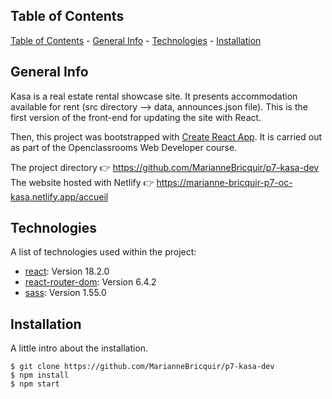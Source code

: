 ## Table of Contents
[Table of Contents](#table-of-contents)
    - [General Info](#part1)
    - [Technologies](#part3)
    - [Installation](#part3)
   
## General Info <a name="part1"></a>

Kasa is a real estate rental showcase site. It presents accommodation available for rent (src directory --> data, announces.json file).
This is the first version of the front-end for updating the site with React.

Then, this project was bootstrapped with [Create React App](https://github.com/facebook/create-react-app).
It is carried out as part of the Openclassrooms Web Developer course.

The project directory :point_right: https://github.com/MarianneBricquir/p7-kasa-dev
The website hosted with Netlify :point_right: https://marianne-bricquir-p7-oc-kasa.netlify.app/accueil

## Technologies <a name="part2"></a>
A list of technologies used within the project:
* [react](https://github.com/facebook/create-react-app): Version 18.2.0
* [react-router-dom](https://reactrouter.com/en/main): Version 6.4.2
* [sass](https://sass-lang.com/documentation/): Version 1.55.0


## Installation <a name="part3"></a>
A little intro about the installation. 
```
$ git clone https://github.com/MarianneBricquir/p7-kasa-dev
$ npm install
$ npm start
```